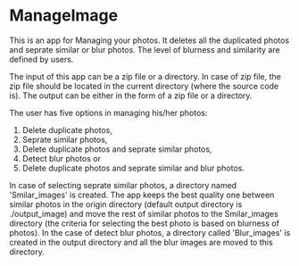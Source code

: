 # ManageImage

This is an app for Managing your photos. It deletes all the duplicated photos and seprate similar or blur photos. The level of blurness and similarity are defined by users. 

The input of this app can be a zip file or a directory. In case of zip file, the zip file should be located in the current directory (where the source code is). The output can be either in the form of a zip file or a directory. 

The user has five options in managing his/her photos: 

1) Delete duplicate photos, 
2) Seprate similar photos, 
3) Delete duplicate photos and seprate similar photos, 
4) Detect blur photos or 
5) Delete duplicate photos and seprate similar and blur photos. 
 
In case of selecting seprate similar photos, a directory named 'Smilar_images' is created. The app keeps the best quality one between similar photos in the origin directory (default output directory is ./output_image) and move the rest of similar photos to the Smilar_images directory (the criteria for selecting the best photo is based on blurness of photos). In the case of detect blur photos, a directory called 'Blur_images' is created in the output directory and all the blur images are moved to this directory.

